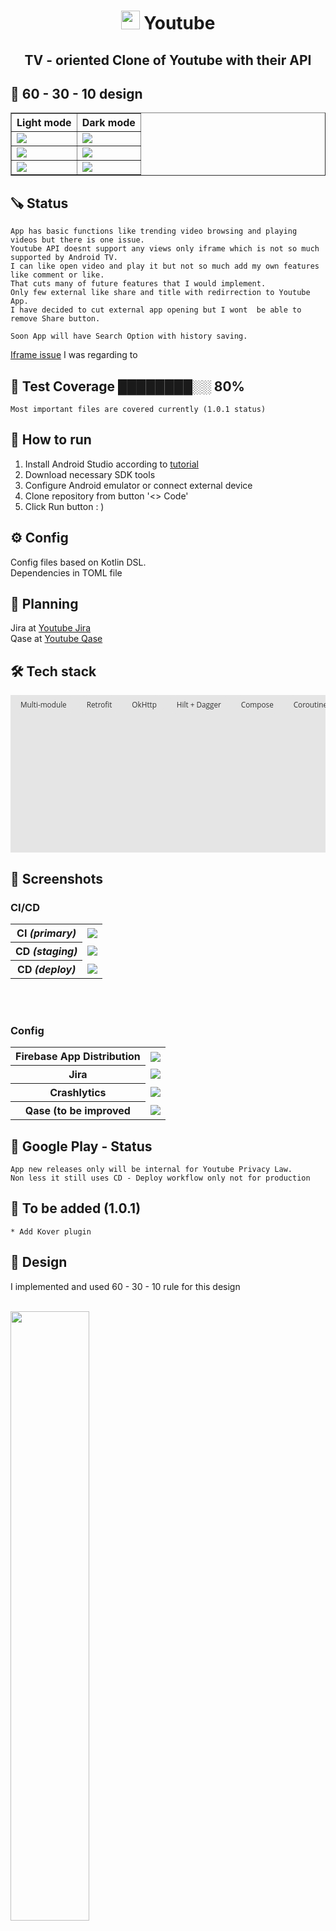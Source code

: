 # <center><img src= "https://freepngimg.com/download/youtube/77699-classic-icons-youtube-computer-logo-icon.png" style="width:30px; height:30px" /> Youtube </center>

## <center>TV - oriented Clone of Youtube with their API </center>

## 🧪 60 - 30 - 10 design

<table border="1">
<thead>
  <tr>
    <th>Light mode</th>
    <th>Dark mode</th>
  </tr>
</thead>
<tbody>
  <tr>
    <td><img  src="readme_assets/loading_screen_light.png" /></td>
    <td><img  src="readme_assets/loading_screen_dark.png" /></td>
  </tr>
  <tr>
    <td><img  src="readme_assets/loaded_popular_screen_light.png" /></td>
    <td><img  src="readme_assets/loaded_popular_screen_dark.png" /></td>
  </tr>
<tr>
    <td><img  src="readme_assets/player_screen_light.png"  /></td>
    <td><img  src="readme_assets/player_screen_dark.png" /></td>
</tr>
</tbody>
</table>

## 🪚 Status

    App has basic functions like trending video browsing and playing videos but there is one issue.
    Youtube API doesnt support any views only iframe which is not so much supported by Android TV.
    I can like open video and play it but not so much add my own features like comment or like.
    That cuts many of future features that I would implement.
    Only few external like share and title with redirrection to Youtube App.
    I have decided to cut external app opening but I wont  be able to remove Share button.

    Soon App will have Search Option with history saving.

[Iframe issue](https://stackoverflow.com/questions/9640265/problems-giving-focus-to-an-iframe-on-smart-tv)
I was regarding to

## 🎯​ Test Coverage ████████░░ 80%

    Most important files are covered currently (1.0.1 status)

## 📱 How to run

1. Install Android Studio according
   to [tutorial](https://developer.android.com/studio?gclid=CjwKCAjwnOipBhBQEiwACyGLukOqCPF7rjbRbw2zo-hldBEOSCVk0P0B1bFUCJjxdKyi6zGc3daUzhoCwSkQAvD_BwE&gclsrc=aw.ds)
2. Download necessary SDK tools
3. Configure Android emulator or connect external device
4. Clone repository from button '<> Code'
5. Click Run button : )

## ⚙️ Config

Config files based on Kotlin DSL. <br/>
Dependencies in TOML file

## 🤔​ Planning

Jira
at [Youtube Jira](https://mobile-pablo.atlassian.net/jira/software/c/projects/YTV/boards/5) <br/>
Qase at [Youtube Qase](https://app.qase.io/project/YTC) <br/>

## 🛠️​ Tech stack

<svg fill="none" viewBox="0 0 600 300" width="600" height="300" xmlns="http://www.w3.org/2000/svg">
  <foreignObject width="100%" height="100%">
    <div xmlns="http://www.w3.org/1999/xhtml">
      <style>
        .container{
          display: flex;
          width: 100%;
          height: 300px;
          background-color: #e5e5e5;
          color: #333333;
        }
        .chip{
            display: inline-flex;
            flex-direction: row;
            background-color: #e5e5e5;
            border: none;
            cursor: default;
            height: 36px;
            outline: none;
            padding: 0 ;
            margin : 0 5px;
            font-size: 14px;
            color: #333333;
            font-family:"Open Sans", sans-serif;
            white-space: nowrap;
            align-items: center;
            border-radius: 16px;
            vertical-align: middle;
            text-decoration: none;
            justify-content: center;
        }
        .chip-content{
        cursor: inherit;
        display: flex;
        align-items: center;
        user-select: none;
        white-space: nowrap;
        padding: 0px 14px;
        }
        </style>
      <div class="container">
        <div class="chip">
          <div class="chip-content">Multi-module</div>
        </div>
        <div class="chip">
          <div class="chip-content">Retrofit</div>
        </div>
        <div class="chip">
          <div class="chip-content">OkHttp</div>
        </div>
        <div class="chip">
          <div class="chip-content">Hilt + Dagger</div>
        </div>
        <div class="chip">
          <div class="chip-content">Compose</div>
        </div>
        <div class="chip">
          <div class="chip-content">Coroutines</div>
        </div>
        <div class="chip">
          <div class="chip-content">Compose Navigation</div>
        </div>
        <div class="chip">
          <div class="chip-content">Paging3</div>
        </div>
        <div class="chip">
          <div class="chip-content">Coil</div>
        </div>
        <div class="chip">
          <div class="chip-content">KtLint</div>
        </div>
        <div class="chip">
          <div class="chip-content">Leanback</div>
        </div>
        <div class="chip">
          <div class="chip-content">Youtube Android Player (iFrame)</div>
        </div>
        <div class="chip">
          <div class="chip-content">Permissions - Accompanist</div>
        </div>
        <div class="chip">
          <div class="chip-content">Tests</div>
        </div>
        <div class="chip">
          <div class="chip-content">Compose testing</div>
        </div>
        <div class="chip">
          <div class="chip-content">Mockk</div>
        </div>
        <div class="chip">
          <div class="chip-content">Turbine - flow testing</div>
        </div>
        <div class="chip">
          <div class="chip-content">Mock Web Server</div>
        </div>
        <div class="chip">
          <div class="chip-content">Truth</div>
        </div>
        <div class="chip">
          <div class="chip-content">Firebase App Distribution</div>
        </div>
        <div class="chip">
          <div class="chip-content">Crashlytics</div>
        </div>
        <div class="chip">
          <div class="chip-content">Github Actions</div>
        </div>
        <div class="chip">
          <div class="chip-content">Bitrise CI/CD</div>
        </div>
        <div class="chip">
          <div class="chip-content">CI</div>
        </div>
        <div class="chip">
          <div class="chip-content">CD - staging - Firebase App Distribution </div>
        </div>
        <div class="chip">
          <div class="chip-content">CD - deploy - Google Play </div>
        </div>
        <div class="chip">
          <div class="chip-content"></div>
        </div>
        <div class="chip">
          <div class="chip-content">Github Actions : Delete Branch</div>
        </div>
        <div class="chip">
          <div class="chip-content">Github Actions : Lint</div>
        </div>
        <div class="chip">
          <div class="chip-content">Github Actions : Stale issues</div>
        </div>
      </div>
    </div>
  </foreignObject>
</svg>

## 📸 Screenshots

<h3><b>CI/CD</b></h3>
<table>
<tbody>
  <tr>
    <th><b>CI</b> <i>(primary)</i></th>
    <th><img  src="readme_assets/bitrise_ci_primary.png" /></th>
  </tr>
  <tr>
    <th><b>CD</b> <i>(staging)</i></th>
    <td><img  src="readme_assets/bitrise_cd_staging.png" /> </td>
  </tr>
  <tr>
    <th><b>CD</b> <i>(deploy)</i></th>
    <td><div> <img  src="readme_assets/bitrise_cd_deploy.png" /> </div></td>
  </tr>
</tbody>
</table>

<br/><br/>

<h3><b>Config</b></h3>
<table>
<tbody>
  <tr>
    <th>Firebase App Distribution</th>
    <th><img  src="readme_assets/firebase_app_distribution.png" /></th>
  </tr>
  <tr>
    <th>Jira</th>
    <td><img  src="readme_assets/jira_kanban.png" /></td>
  </tr>
  <tr>
    <th>Crashlytics</th>
    <td><img  src="readme_assets/crashlytics.png" /></td>
  </tr>
  <tr>
    <th>Qase (to be improved</th>
    <td><img  src="readme_assets/qase_suites.png" /></td>
  </tr>
</tbody>
</table>

## 🙊​ Google Play - Status

    App new releases only will be internal for Youtube Privacy Law.
    Non less it still uses CD - Deploy workflow only not for production

## ​🔗​ To be added (1.0.1)

    * Add Kover plugin

## 🫧​ Design

I implemented and used 60 - 30 - 10 rule for this design
<br/><br/>

<img  width = "50%" src="https://cdn.dribbble.com/users/2248264/screenshots/4552223/media/5ee3ff95aa8d67a446556a3ff15e8001.jpg?resize=800x600&vertical=center"/> <br/>

Implementation based
on [Youtube TV Design](https://dribbble.com/shots/4552223-YouTube-TV-App-Redsign)
